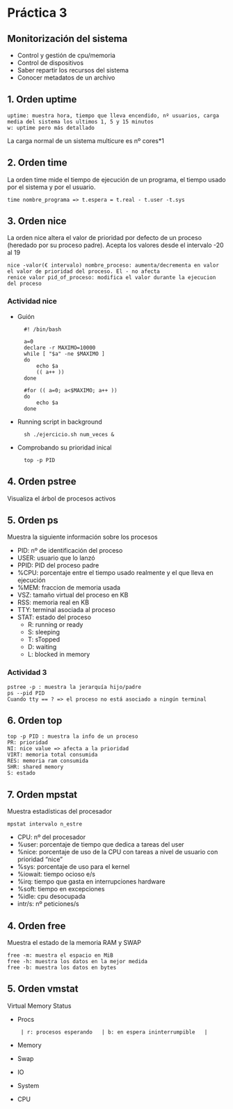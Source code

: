 # Práctica 3

## Monitorización del sistema

- Control y gestión de cpu/memoria
- Control de dispositivos
- Saber repartir los recursos del sistema
- Conocer metadatos de un archivo

## 1. Orden uptime

    uptime: muestra hora, tiempo que lleva encendido, nº usuarios, carga media del sistema los ultimos 1, 5 y 15 minutos
    w: uptime pero más detallado
  
 La carga normal de un sistema multicure es nº cores*1
 
## 2. Orden time

La orden time mide el tiempo de ejecución de un programa, el tiempo usado por el sistema y por el usuario.

    time nombre_programa => t.espera = t.real - t.user -t.sys
    
## 3. Orden nice

La orden nice altera el valor de prioridad por defecto de un proceso (heredado por su proceso padre). Acepta los valores desde el intervalo -20 al 19

    nice -valor(€ intervalo) nombre_proceso: aumenta/decrementa en valor el valor de prioridad del proceso. El - no afecta
    renice valor pid_of_proceso: modifica el valor durante la ejecucion del proceso
  
### Actividad nice

- Guión
    
        #! /bin/bash

        a=0
        declare -r MAXIMO=10000
        while [ "$a" -ne $MAXIMO ]
        do
            echo $a
            (( a++ ))
        done
        
        #for (( a=0; a<$MAXIMO; a++ ))
        do
            echo $a
        done

- Running script in background 

        sh ./ejercicio.sh num_veces &

- Comprobando su prioridad inical
    
        top -p PID

## 4. Orden pstree

Visualiza el árbol de procesos activos

## 5. Orden ps

Muestra la siguiente información sobre los procesos

- PID: nº de identificación del proceso
- USER: usuario que lo lanzó
- PPID: PID del proceso padre
- %CPU: porcentaje entre el tiempo usado realmente y el que lleva en ejecución
- %MEM: fraccion de memoria usada
- VSZ: tamaño virtual del proceso en KB
- RSS: memoria real en KB
- TTY: terminal asociada al proceso
- STAT: estado del proceso
    - R: running or ready
    - S: sleeping
    - T: sTopped
    - D: waiting
    - L: blocked in memory
    
### Actividad 3

    pstree -p : muestra la jerarquía hijo/padre
    ps --pid PID
    Cuando tty == ? => el proceso no está asociado a ningún terminal
    
## 6. Orden top

    top -p PID : muestra la info de un proceso
    PR: prioridad
    NI: nice value => afecta a la prioridad
    VIRT: memoria total consumida
    RES: memoria ram consumida
    SHR: shared memory
    S: estado

## 7. Orden mpstat

Muestra estadísticas del procesador 

    mpstat intervalo n_estre
    
- CPU: nº del procesador
- %user: porcentaje de tiempo que dedica a tareas del user
- %nice: porcentaje de uso de la CPU con tareas a nivel de usuario con prioridad “nice” 
- %sys: porcentaje de uso para el kernel
- %iowait: tiempo ocioso e/s
- %irq: tiempo que gasta en interrupciones hardware
- %soft: tiempo en excepciones
- %idle: cpu desocupada
- intr/s:  nº peticiones/s
   
## 4. Orden free

Muestra el estado de la memoria RAM y SWAP
    
    free -m: muestra el espacio en MiB
    free -h: muestra los datos en la mejor medida
    free -b: muestra los datos en bytes

## 5. Orden vmstat
 
 Virtual Memory Status
 
 * Procs
 
        | r: procesos esperando   | b: en espera ininterrumpible   |
        
 * Memory
    
 * Swap
 * IO
 * System
 * CPU
 
    







